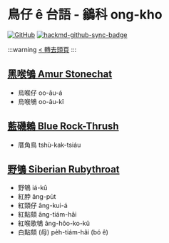 # 鳥仔 ê 台語 - 鶲科 ong-kho

[![GitHub](https://img.shields.io/badge/GitHub-black?logo=github)](https://github.com/siansiansu/tsiau-a-e-mia)
[![hackmd-github-sync-badge](https://hackmd.io/DtZUYj5mRcGTXF_l8CbGtA/badge)](https://hackmd.io/DtZUYj5mRcGTXF_l8CbGtA)

:::warning
[< 轉去頭頁](https://hackmd.io/@siansiansu/Hy4VzNvha)
:::

## [黑喉鴝 Amur Stonechat](https://ebird.org/species/stonec7)

- 烏喉仔 oo-âu-á
- 烏喉鴝 oo-âu-kî

## [藍磯鶇 Blue Rock-Thrush](https://ebird.org/species/burthr)

- 厝角鳥 tshù-kak-tsiáu

## [野鴝 Siberian Rubythroat](https://ebird.org/species/sibrub)

- 野鴝 iá-kû
- 紅脖 âng-pu̍t
- 紅頸仔 âng-kui-á
- 紅點頦 âng-tiám-hâi
- 紅喉歌鴝 âng-hôo-ko-kû
- 白點頦 (母) pe̍h-tiám-hâi (bó ê)
